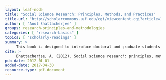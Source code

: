 ```yaml
---
layout: leaf-node
title: "Social Science Research: Principles, Methods, and Practices"
title-url: "http://scholarcommons.usf.edu/cgi/viewcontent.cgi?article=1002&context=oa_textbooks"
author: [ "Anol Bhattacherjee" ]
groups: research-principles-and-methodologies
categories: [ "research-basics" ]
topics: [ "scholarly-readings" ]
summary: >
     This book is designed to introduce doctoral and graduate students to the process of scientific research in the social sciences, business, education, public health, and related disciplines. This book is based on my lecture materials developed over a decade of teaching the doctoral-level class on Research Methods at the University of South Florida. The target audience for this book includes Ph.D. and graduate students, junior researchers, and professors teaching courses on research methods, although senior researchers can also use this book as a handy and compact reference.
cite: >
     Bhattacherjee, A. (2012). Social science research: principles, methods, and practices.
pub-date: 2012-01-01
added-date: 2017-04-30
resource-type: pdf-document
---
```

